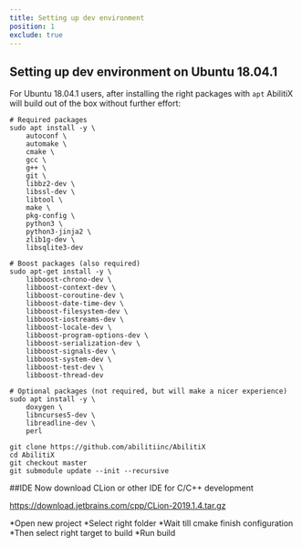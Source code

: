 ```yaml
---
title: Setting up dev environment
position: 1
exclude: true
---
```

## Setting up dev environment on Ubuntu 18.04.1 
For Ubuntu 18.04.1 users, after installing the right packages with `apt` AbilitiX
will build out of the box without further effort:

    # Required packages
    sudo apt install -y \
        autoconf \
        automake \
        cmake \
        gcc \
        g++ \
        git \
        libbz2-dev \
        libssl-dev \
        libtool \
        make \
        pkg-config \
        python3 \
        python3-jinja2 \
        zlib1g-dev \
        libsqlite3-dev
        
    # Boost packages (also required)
    sudo apt-get install -y \
        libboost-chrono-dev \
        libboost-context-dev \
        libboost-coroutine-dev \
        libboost-date-time-dev \
        libboost-filesystem-dev \
        libboost-iostreams-dev \
        libboost-locale-dev \
        libboost-program-options-dev \
        libboost-serialization-dev \
        libboost-signals-dev \
        libboost-system-dev \
        libboost-test-dev \
        libboost-thread-dev

    # Optional packages (not required, but will make a nicer experience)
    sudo apt install -y \
        doxygen \
        libncurses5-dev \
        libreadline-dev \
        perl
        
    git clone https://github.com/abilitiinc/AbilitiX
    cd AbilitiX
    git checkout master
    git submodule update --init --recursive
    
##IDE
Now download CLion or other IDE for C/C++ development

https://download.jetbrains.com/cpp/CLion-2019.1.4.tar.gz

*Open new project
*Select right folder
*Wait till cmake finish configuration
*Then select right target to build
*Run build 


   
